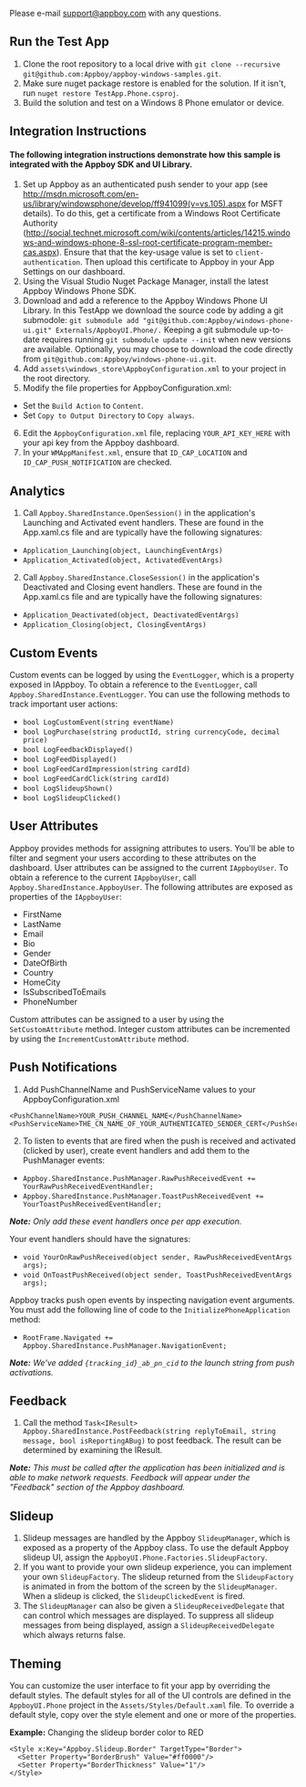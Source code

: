 Please e-mail support@appboy.com with any questions.

## Run the Test App
1.  Clone the root repository to a local drive with `git clone --recursive git@github.com:Appboy/appboy-windows-samples.git`.
2.  Make sure nuget package restore is enabled for the solution.  If it isn't, run `nuget restore TestApp.Phone.csproj`.
3.  Build the solution and test on a Windows 8 Phone emulator or device.

## Integration Instructions
#### The following integration instructions demonstrate how this sample is integrated with the Appboy SDK and UI Library.
1. Set up Appboy as an authenticated push sender to your app (see http://msdn.microsoft.com/en-us/library/windowsphone/develop/ff941099(v=vs.105).aspx for MSFT details).  To do this, get a certificate from a Windows Root Certificate Authority (http://social.technet.microsoft.com/wiki/contents/articles/14215.windows-and-windows-phone-8-ssl-root-certificate-program-member-cas.aspx).  Ensure that that the key-usage value is set to `client-authentication`.   Then upload this certificate to Appboy in your App Settings on our dashboard.
2. Using the Visual Studio Nuget Package Manager, install the latest Appboy Windows Phone SDK.
3. Download and add a reference to the Appboy Windows Phone UI Library.  In this TestApp we download the source code by adding a git submodole: `git submodule add "git@github.com:Appboy/windows-phone-ui.git" Externals/AppboyUI.Phone/.` Keeping a git submodule up-to-date requires running `git submodule update --init` when new versions are available.  Optionally, you may choose to download the code directly from `git@github.com:Appboy/windows-phone-ui.git`.
4. Add `assets\windows_store\AppboyConfiguration.xml` to your project in the root directory.
5. Modify the file properties for AppboyConfiguration.xml:
  - Set the `Build Action` to `Content`.
  - Set `Copy to Output Directory` to `Copy always`.
6. Edit the `AppboyConfiguration.xml` file, replacing `YOUR_API_KEY_HERE` with your api key from the Appboy dashboard.
7. In your `WMAppManifest.xml`, ensure that `ID_CAP_LOCATION` and `ID_CAP_PUSH_NOTIFICATION` are checked.

## Analytics
1. Call `Appboy.SharedInstance.OpenSession()` in the application's Launching and Activated event handlers. These are found in the App.xaml.cs file and are typically have the following signatures: 
 - `Application_Launching(object, LaunchingEventArgs)`
 - `Application_Activated(object, ActivatedEventArgs)`
2. Call `Appboy.SharedInstance.CloseSession()` in the application's Deactivated and Closing event handlers. These are found in the App.xaml.cs file and are typically have the following signatures:
 - `Application_Deactivated(object, DeactivatedEventArgs)`
 - `Application_Closing(object, ClosingEventArgs)`

## Custom Events
Custom events can be logged by using the `EventLogger`, which is a property exposed in IAppboy. To obtain a reference to the `EventLogger`, call `Appboy.SharedInstance.EventLogger`. You can use the following methods to track important user actions:
 - `bool LogCustomEvent(string eventName)`
 - `bool LogPurchase(string productId, string currencyCode, decimal price)`
 - `bool LogFeedbackDisplayed()`
 - `bool LogFeedDisplayed()`
 - `bool LogFeedCardImpression(string cardId)`
 - `bool LogFeedCardClick(string cardId)`
 - `bool LogSlideupShown()`
 - `bool LogSlideupClicked()`

## User Attributes
Appboy provides methods for assigning attributes to users. You'll be able to filter and segment your users according to these attributes on the dashboard. User attributes can be assigned to the current `IAppboyUser`. To obtain a reference to the current `IAppboyUser`, call `Appboy.SharedInstance.AppboyUser`. The following attributes are exposed as properties of the `IAppboyUser`:
 - FirstName
 - LastName
 - Email
 - Bio
 - Gender
 - DateOfBirth
 - Country
 - HomeCity
 - IsSubscribedToEmails
 - PhoneNumber
  
Custom attributes can be assigned to a user by using the `SetCustomAttribute` method.
Integer custom attributes can be incremented by using the `IncrementCustomAttribute` method.

## Push Notifications
1. Add PushChannelName and PushServiceName values to your AppboyConfiguration.xml
<pre><code>&lt;PushChannelName&gt;YOUR_PUSH_CHANNEL_NAME&lt;/PushChannelName&gt;
&lt;PushServiceName&gt;THE_CN_NAME_OF_YOUR_AUTHENTICATED_SENDER_CERT&lt;/PushServiceName&gt;
</code></pre>

2. To listen to events that are fired when the push is received and activated (clicked by user), create event handlers and add them to the PushManager events:
 - `Appboy.SharedInstance.PushManager.RawPushReceivedEvent += YourRawPushReceivedEventHandler;`
 - `Appboy.SharedInstance.PushManager.ToastPushReceivedEvent += YourToastPushReceivedEventHandler;`

<i><b>Note:</b> Only add these event handlers once per app execution.</i>

Your event handlers should have the signatures: 
 - `void YourOnRawPushReceived(object sender, RawPushReceivedEventArgs args);`
 - `void OnToastPushReceived(object sender, ToastPushReceivedEventArgs args);`

Appboy tracks push open events by inspecting navigation event arguments. You must add the following line of code to the `InitializePhoneApplication` method:
 - `RootFrame.Navigated += Appboy.SharedInstance.PushManager.NavigationEvent;`

<i><b>Note:</b> We've added `{tracking_id}_ab_pn_cid` to the launch string from push activations.</i>

## Feedback
1. Call the method `Task<IResult> Appboy.SharedInstance.PostFeedback(string replyToEmail, string message, bool isReportingABug)` to post feedback. The result can be determined by examining the IResult.

<i><b>Note:</b> This must be called after the application has been initialized and is able to make network requests. Feedback will appear under the "Feedback" section of the Appboy dashboard.</i>

## Slideup
1. Slideup messages are handled by the Appboy `SlideupManager`, which is exposed as a property of the Appboy
 class. To use the default Appboy slideup UI, assign the `AppboyUI.Phone.Factories.SlideupFactory`. 
2.  If you want to provide your own slideup experience, you can implement your own `SlideupFactory`. The slideup returned  from the `SlideupFactory` is animated in from the bottom of the screen by the `SlideupManager`. When a slideup is clicked, the `SlideupClickedEvent` is fired. 
3.  The `SlideupManager` can also be given a `SlideupReceivedDelegate` that can control which messages are displayed. To suppress all slideup messages from being displayed, assign a `SlideupReceivedDelegate` which always returns false.

## Theming
You can customize the user interface to fit your app by overriding the default styles. The default styles for all of the UI controls are defined in the `AppboyUI.Phone` project in the `Assets/Styles/Default.xaml` file. To override a default style, copy over the style element and one or more of the properties.

<b>Example:</b> Changing the slideup border color to RED 
<pre><code>&lt;Style x:Key="Appboy.Slideup.Border" TargetType="Border"&gt;
  &lt;Setter Property="BorderBrush" Value="#ff0000"/&gt;
  &lt;Setter Property="BorderThickness" Value="1"/&gt;
&lt;/Style&gt;
</code></pre>
